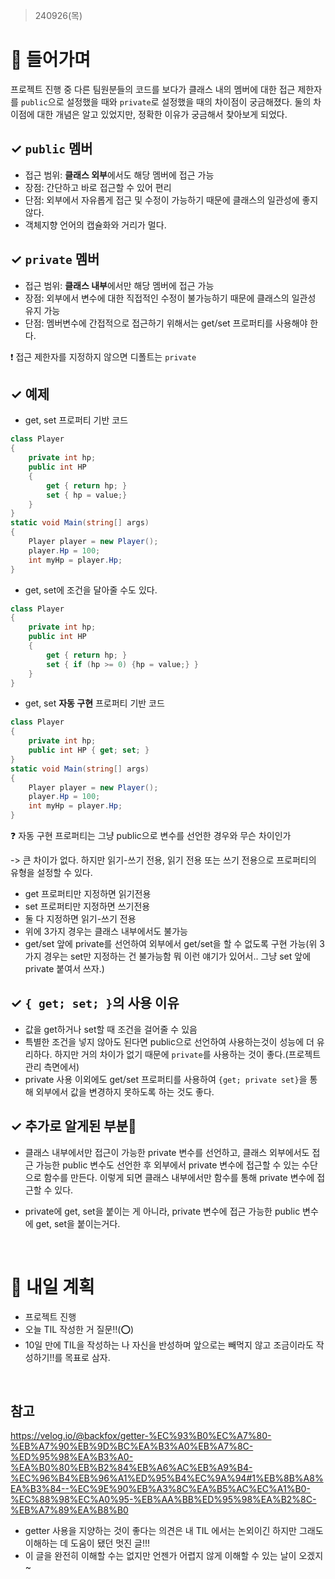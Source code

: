 > 240926(목)

# 📍 들어가며
프로젝트 진행 중 다른 팀원분들의 코드를 보다가 클래스 내의 멤버에 대한 접근 제한자를 `public`으로 설정했을 때와 `private`로 설정했을 때의 차이점이 궁금해졌다.
둘의 차이점에 대한 개념은 알고 있었지만, 정확한 이유가 궁금해서 찾아보게 되었다.

## ✓ `public` 멤버 
- 접근 범위: **클래스 외부**에서도 해당 멤버에 접근 가능
- 장점: 간단하고 바로 접근할 수 있어 편리
- 단점: 외부에서 자유롭게 접근 및 수정이 가능하기 때문에 클래스의 일관성에 좋지 않다.
- 객체지향 언어의 캡슐화와 거리가 멀다.

## ✓ `private` 멤버
- 접근 범위: **클래스 내부**에서만 해당 멤버에 접근 가능
- 장점: 외부에서 변수에 대한 직접적인 수정이 불가능하기 때문에 클래스의 일관성 유지 가능
- 단점: 멤버변수에 간접적으로 접근하기 위해서는 get/set 프로퍼티를 사용해야 한다.

❗️ 접근 제한자를 지정하지 않으면 디폴트는 `private`


## ✓ 예제

- get, set 프로퍼티 기반 코드

```C#
class Player
{
    private int hp;
    public int HP 
    { 
        get { return hp; }
        set { hp = value;} 
    }
}
static void Main(string[] args)
{
    Player player = new Player();
    player.Hp = 100;
    int myHp = player.Hp;
}
```
- get, set에 조건을 달아줄 수도 있다.
```C#
class Player
{
    private int hp;
    public int HP 
    { 
        get { return hp; }
        set { if (hp >= 0) {hp = value;} }
    }
}
```  

- get, set **자동 구현** 프로퍼티 기반 코드
```C#
class Player
{
    private int hp;
    public int HP { get; set; }
}
static void Main(string[] args)
{
    Player player = new Player();
    player.Hp = 100;
    int myHp = player.Hp;
}
```

❓ 자동 구현 프로퍼티는 그냥 public으로 변수를 선언한 경우와 무슨 차이인가

-> 큰 차이가 없다. 하지만 읽기-쓰기 전용, 읽기 전용 또는 쓰기 전용으로 프로퍼티의 유형을 설정할 수 있다. 
- get 프로퍼티만 지정하면 읽기전용
- set 프로퍼티만 지정하면 쓰기전용
- 둘 다 지정하면 읽기-쓰기 전용
- 위에 3가지 경우는 클래스 내부에서도 불가능
- get/set 앞에 private를 선언하여 외부에서 get/set을 할 수 없도록 구현 가능(위 3가지 경우는 set만 지정하는 건 불가능함 뭐 이런 얘기가 있어서.. 그냥 set 앞에 private 붙여서 쓰자.)

## ✓ `{ get; set; }`의 사용 이유
- 값을 get하거나 set할 때 조건을 걸어줄 수 있음
- 특별한 조건을 넣지 않아도 된다면 public으로 선언하여 사용하는것이 성능에 더 유리하다. 하지만 거의 차이가 없기 때문에 `private`를 사용하는 것이 좋다.(프로젝트 관리 측면에서)
- private 사용 이외에도 get/set 프로퍼티를 사용하여 `{get; private set}`을 통해 외부에서 값을 변경하지 못하도록 하는 것도 좋다.


## ✓ 추가로 알게된 부분🫢
- 클래스 내부에서만 접근이 가능한 private 변수를 선언하고, 클래스 외부에서도 접근 가능한 public 변수도 선언한 후 외부에서 private 변수에 접근할 수 있는 수단으로 함수를 만든다. 이렇게 되면 클래스 내부에서만 함수를 통해 private 변수에 접근할 수 있다.

- private에 get, set을 붙이는 게 아니라, private 변수에 접근 가능한 public 변수에 get, set을 붙이는거다.

<br>

# 📍 내일 계획
- 프로젝트 진행
- 오늘 TIL 작성한 거 질문!!(⭕️)
- 10일 만에 TIL을 작성하는 나 자신을 반성하며 앞으로는 빼먹지 않고 조금이라도 작성하기!!를 목표로 삼자.

<br>

## 참고
https://velog.io/@backfox/getter-%EC%93%B0%EC%A7%80-%EB%A7%90%EB%9D%BC%EA%B3%A0%EB%A7%8C-%ED%95%98%EA%B3%A0-%EA%B0%80%EB%B2%84%EB%A6%AC%EB%A9%B4-%EC%96%B4%EB%96%A1%ED%95%B4%EC%9A%94#1%EB%8B%A8%EA%B3%84--%EC%9E%90%EB%A3%8C%EA%B5%AC%EC%A1%B0-%EC%88%98%EC%A0%95-%EB%AA%BB%ED%95%98%EA%B2%8C-%EB%A7%89%EA%B8%B0

- getter 사용을 지양하는 것이 좋다는 의견은 내 TIL 에서는 논외이긴 하지만 그래도 이해하는 데 도움이 됐던 멋진 글!!!
- 이 글을 완전히 이해할 수는 없지만 언젠가 어렵지 않게 이해할 수 있는 날이 오겠지~
